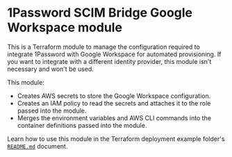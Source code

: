 # 1Password SCIM Bridge Google Workspace module

This is a Terraform module to manage the configuration required to integrate 1Password with Google Workspace for automated provisioning. If you want to integrate with a different identity provider, this module isn't necessary and won't be used.

This module:

- Creates AWS secrets to store the Google Workspace configuration.
- Creates an IAM policy to read the secrets and attaches it to the role passed into the module.
- Merges the environment variables and AWS CLI commands into the container definitions passed into the module.

Learn how to use this module in the Terraform deployment example folder's [`README.md`](../../README.md#step-1-configure-the-deployment) document.
